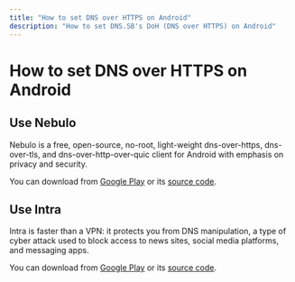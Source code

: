 ```yaml
---
title: "How to set DNS over HTTPS on Android"
description: "How to set DNS.SB's DoH (DNS over HTTPS) on Android"
---
```


# How to set DNS over HTTPS on Android

## Use Nebulo

Nebulo is a free, open-source, no-root, light-weight dns-over-https, dns-over-tls, and dns-over-http-over-quic client for Android with emphasis on privacy and security. 

You can download from [Google Play](https://play.google.com/store/apps/details?id=com.frostnerd.smokescreen) or its [source code](https://git.frostnerd.com/PublicAndroidApps/smokescreen).

## Use Intra

Intra is faster than a VPN: it protects you from DNS manipulation, a type of cyber attack used to block access to news sites, social media platforms, and messaging apps.

You can download from [Google Play](https://play.google.com/store/apps/details?id=app.intra) or its [source code](https://github.com/Jigsaw-Code/intra).
